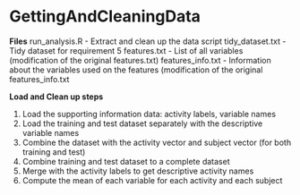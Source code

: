 GettingAndCleaningData
======================

**Files**
run_analysis.R - Extract and clean up the data script
tidy_dataset.txt - Tidy dataset for requirement 5
features.txt - List of all variables (modification of the original features.txt)
features_info.txt - Information about the variables used on the features (modification of the original features_info.txt

**Load and Clean up steps**
1. Load the supporting information data: activity labels, variable names
2. Load the training and test dataset separately with the descriptive variable names
3. Combine the dataset with the activity vector and subject vector (for both training and test)
4. Combine training and test dataset to a complete dataset
5. Merge with the activity labels to get descriptive activity names
6. Compute the mean of each variable for each activity and each subject

